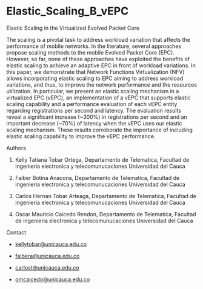 # Elastic_Scaling_B_vEPC

Elastic Scaling in the Virtualized Evolved Packet Core

The scaling is a pivotal task to address workload variation that affects the performance of mobile networks. In the literature, several approaches propose scaling methods to the mobile Evolved Packet Core (EPC). However, so far, none of these approaches have exploited the benefits of elastic scaling to achieve an adaptive EPC in front of workload variations. In this paper, we demonstrate that Network Functions Virtualization (NFV) allows incorporating elastic scaling to EPC aiming to address workload variations, and thus, to improve the network performance and the resources utilization. In particular, we present an elastic scaling mechanism in a virtualized EPC (vEPC), an implementation of a vEPC that supports elastic scaling capability and a performance evaluation of each vEPC entity regarding registrations per second and latency. The evaluation results reveal a significant increase (~300%) in registrations per second and an important decrease (~70%) of latency when the vEPC uses our elastic scaling mechanism. These results corroborate the importance of including elastic scaling capability to improve the vEPC performance.


Authors

1. Kelly Tatiana Tobar Ortega, Departamento de Telematica, Facultad de ingenieria electronica y telecomunucaciones Universidad del Cauca

2. Faiber Botina Anacona, Departamento de Telematica, Facultad de ingenieria electronica y telecomunucaciones Universidad del Cauca

3. Carlos Hernan Tobar Arteaga, Departamento de Telematica, Facultad de ingenieria electronica y telecomunucaciones Universidad del Cauca

4. Oscar Mauricio Caicedo Rendon, Departamento de Telematica, Facultad de ingenieria electronica y telecomunucaciones Universidad del Cauca

Contact

- kellytobar@unicauca.edu.co

- faibera@unicauca.edu.co

- carlost@unicauca.edu.co

- omcaicedo@unicauca.edu.co
